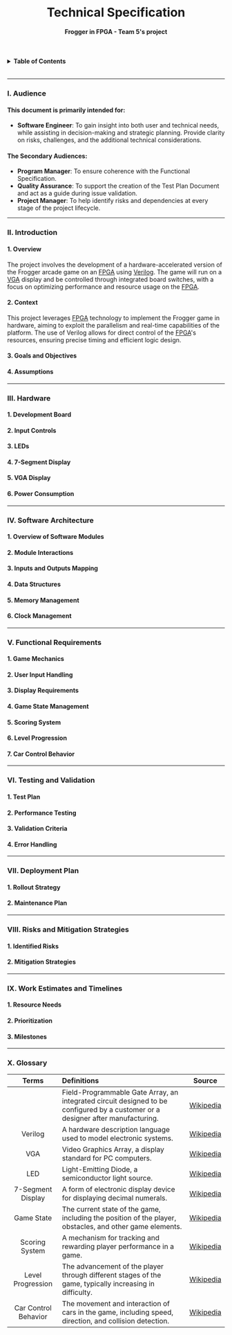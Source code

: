 <!-- PROJECT LOGO -->
<br />
<div alig="center">
    <h1 align="center"> Technical Specification</h1>
    <p align="center">
        <strong> Frogger in FPGA - Team 5's project</strong>
        <br />

</div>
</br>

<!-- TABLE OF CONTENTS -->

<details>
<summary>
      <h4 style="display: inline-block">Table of Contents</h4>
</summary>

- [I. Audience](#i-audience)
- [II. Introduction](#ii-introduction)
  - [1. Overview](#1-overview)
  - [2. Context](#2-context)
  - [3. Goals and Objectives](#3-goals-and-objectives)
  - [4. Assumptions](#4-assumptions)
- [III. Hardware](#iii-hardware)
  - [1. Development Board](#1-development-board)
  - [2. Input Controls](#2-input-controls)
  - [3. LEDs](#3-leds)
  - [4. 7-Segment Display](#4-7-segment-display)
  - [5. VGA Display](#5-vga-display)
  - [6. Power Consumption](#6-power-consumption)
- [IV. Software Architecture](#iv-software-architecture)
  - [1. Overview of Software Modules](#1-overview-of-software-modules)
  - [2. Module Interactions](#2-module-interactions)
  - [3. Inputs and Outputs Mapping](#3-inputs-and-outputs-mapping)
  - [4. Data Structures](#4-data-structures)
  - [5. Memory Management](#5-memory-management)
  - [6. Clock Management](#6-clock-management)
- [V. Functional Requirements](#v-functional-requirements)
  - [1. Game Mechanics](#1-game-mechanics)
  - [2. User Input Handling](#2-user-input-handling)
  - [3. Display Requirements](#3-display-requirements)
  - [4. Game State Management](#4-game-state-management)
  - [5. Scoring System](#5-scoring-system)
  - [6. Level Progression](#6-level-progression)
  - [7. Car Control Behavior](#7-car-control-behavior)
- [VI. Testing and Validation](#vi-testing-and-validation)
  - [1. Test Plan](#1-test-plan)
  - [2. Performance Testing](#2-performance-testing)
  - [3. Validation Criteria](#3-validation-criteria)
  - [4. Error Handling](#4-error-handling)
- [VII. Deployment Plan](#vii-deployment-plan)
  - [1. Rollout Strategy](#1-rollout-strategy)
  - [2. Maintenance Plan](#2-maintenance-plan)
- [VIII. Risks and Mitigation Strategies](#viii-risks-and-mitigation-strategies)
  - [1. Identified Risks](#1-identified-risks)
  - [2. Mitigation Strategies](#2-mitigation-strategies)
- [IX. Work Estimates and Timelines](#ix-work-estimates-and-timelines)
  - [1. Resource Needs](#1-resource-needs)
  - [2. Prioritization](#2-prioritization)
  - [3. Milestones](#3-milestones)
- [X. Glossary](#x-glossary)

</details>

---

### I. Audience

<h4>This document is primarily intended for:</h4>
<ul>
    <li><strong>Software Engineer</strong>: To gain insight into both user and technical needs, while assisting in decision-making and strategic planning. Provide clarity on risks, challenges, and the additional technical considerations.</li>
</ul>
<h4>The Secondary Audiences:</h4>
<ul>
    <li><strong>Program Manager</strong>: To ensure coherence with the Functional Specification.</li>
    <li><strong>Quality Assurance</strong>: To support the creation of the Test Plan Document and act as a guide during issue validation.</li>
    <li><strong>Project Manager</strong>: To help identify risks and dependencies at every stage of the project lifecycle.</li>
</ul>

---

### II. Introduction

#### 1. Overview
The project involves the development of a hardware-accelerated version of the Frogger arcade game on an [FPGA](#FPGA) using [Verilog](#Verilog). The game will run on a [VGA](#VGA) display and be controlled through integrated board switches, with a focus on optimizing performance and resource usage on the [FPGA](#FPGA).
#### 2. Context
This project leverages [FPGA](#FPGA) technology to implement the Frogger game in hardware, aiming to exploit the parallelism and real-time capabilities of the platform. The use of Verilog allows for direct control of the [FPGA](#FPGA)'s resources, ensuring precise timing and efficient logic design.

#### 3. Goals and Objectives

#### 4. Assumptions


---

### III. Hardware

#### 1. Development Board

#### 2. Input Controls

#### 3. LEDs

#### 4. 7-Segment Display

#### 5. VGA Display

#### 6. Power Consumption


---

### IV. Software Architecture

#### 1. Overview of Software Modules

#### 2. Module Interactions

#### 3. Inputs and Outputs Mapping

#### 4. Data Structures

#### 5. Memory Management

#### 6. Clock Management

---

### V. Functional Requirements

#### 1. Game Mechanics

#### 2. User Input Handling

#### 3. Display Requirements

#### 4. Game State Management

#### 5. Scoring System

#### 6. Level Progression

#### 7. Car Control Behavior


---

### VI. Testing and Validation

#### 1. Test Plan

#### 2. Performance Testing

#### 3. Validation Criteria

#### 4. Error Handling


---

### VII. Deployment Plan

#### 1. Rollout Strategy

#### 2. Maintenance Plan

---

### VIII. Risks and Mitigation Strategies

#### 1. Identified Risks  

#### 2. Mitigation Strategies

---

### IX. Work Estimates and Timelines

#### 1. Resource Needs

#### 2. Prioritization

#### 3. Milestones


---

### X. Glossary

|  Terms  |  Definitions  |  Source  |
|:---:|:---|:---:|
|  <a name="[FPGA](#FPGA)"></a>  |  Field-Programmable Gate Array, an integrated circuit designed to be configured by a customer or a designer after manufacturing.  |  [Wikipedia](https://en.wikipedia.org/wiki/Field-programmable_gate_array)  |
|  <a name="Verilog">Verilog</a>  |  A hardware description language used to model electronic systems.  |  [Wikipedia](https://en.wikipedia.org/wiki/Verilog)  |
|  <a name="VGA">VGA</a>  |  Video Graphics Array, a display standard for PC computers.  |  [Wikipedia](https://en.wikipedia.org/wiki/Video_Graphics_Array)  |
|  <a name="LED">LED</a>  |  Light-Emitting Diode, a semiconductor light source.  |  [Wikipedia](https://en.wikipedia.org/wiki/Light-emitting_diode)  |
|  <a name="7-Segment-Display">7-Segment Display</a>  |  A form of electronic display device for displaying decimal numerals.  |  [Wikipedia](https://en.wikipedia.org/wiki/Seven-segment_display)  |
|  <a name="Game-State">Game State</a>  |  The current state of the game, including the position of the player, obstacles, and other game elements.  |  [Wikipedia](https://en.wikipedia.org/wiki/Game_state)  |
|  <a name="Scoring-System">Scoring System</a>  |  A mechanism for tracking and rewarding player performance in a game.  |  [Wikipedia](https://en.wikipedia.org/wiki/Scoring_system)  |
|  <a name="Level-Progression">Level Progression</a>  |  The advancement of the player through different stages of the game, typically increasing in difficulty.  |  [Wikipedia](https://en.wikipedia.org/wiki/Level_(video_gaming))  |
|  <a name="Car-Control-Behavior">Car Control Behavior</a>  |  The movement and interaction of cars in the game, including speed, direction, and collision detection.  |  [Wikipedia](https://en.wikipedia.org/wiki/Car_behavior)  |

